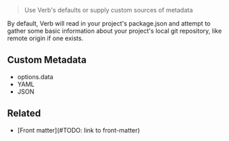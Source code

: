 > Use Verb's defaults or supply custom sources of metadata

By default, Verb will read in your project's package.json and attempt to gather some basic information about your project's local git repository, like remote origin if one exists.



## Custom Metadata

* options.data
* YAML
* JSON


## Related

* [Front matter](#TODO: link to front-matter)